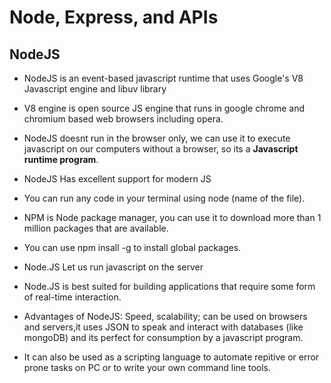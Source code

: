 # Node, Express, and APIs

## NodeJS

* NodeJS is an event-based javascript runtime that uses Google's V8 Javascript engine and libuv library 

* V8 engine is open source JS engine that runs in google chrome and chromium based web browsers including opera.

* NodeJS doesnt run in the browser only, we can use it to execute javascript on our computers without a browser, so its a **Javascript runtime program**.

* NodeJS Has excellent support for modern JS

* You can run any code in your terminal using node (name of the file).

* NPM is Node package manager, you can use it to download more than 1 million packages that are available.

* You can use npm insall -g to install global packages.

* Node.JS Let us run javascript on the server

* Node.JS is best suited for building applications that require some form of real-time interaction.

* Advantages of NodeJS: Speed, scalability; can be used on browsers and servers,it uses JSON to speak and interact with databases (like mongoDB) and its perfect for consumption by a javascript program.

* It can also be used as a scripting language to automate repitive or error prone tasks on PC or to write your own command line tools.
